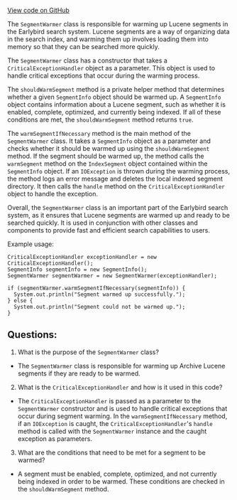[View code on GitHub](https://github.com/misbahsy/the-algorithm/src/java/com/twitter/search/earlybird/partition/SegmentWarmer.java)

The `SegmentWarmer` class is responsible for warming up Lucene segments in the Earlybird search system. Lucene segments are a way of organizing data in the search index, and warming them up involves loading them into memory so that they can be searched more quickly. 

The `SegmentWarmer` class has a constructor that takes a `CriticalExceptionHandler` object as a parameter. This object is used to handle critical exceptions that occur during the warming process. 

The `shouldWarmSegment` method is a private helper method that determines whether a given `SegmentInfo` object should be warmed up. A `SegmentInfo` object contains information about a Lucene segment, such as whether it is enabled, complete, optimized, and currently being indexed. If all of these conditions are met, the `shouldWarmSegment` method returns `true`.

The `warmSegmentIfNecessary` method is the main method of the `SegmentWarmer` class. It takes a `SegmentInfo` object as a parameter and checks whether it should be warmed up using the `shouldWarmSegment` method. If the segment should be warmed up, the method calls the `warmSegment` method on the `IndexSegment` object contained within the `SegmentInfo` object. If an `IOException` is thrown during the warming process, the method logs an error message and deletes the local indexed segment directory. It then calls the `handle` method on the `CriticalExceptionHandler` object to handle the exception.

Overall, the `SegmentWarmer` class is an important part of the Earlybird search system, as it ensures that Lucene segments are warmed up and ready to be searched quickly. It is used in conjunction with other classes and components to provide fast and efficient search capabilities to users. 

Example usage:

```
CriticalExceptionHandler exceptionHandler = new CriticalExceptionHandler();
SegmentInfo segmentInfo = new SegmentInfo();
SegmentWarmer segmentWarmer = new SegmentWarmer(exceptionHandler);

if (segmentWarmer.warmSegmentIfNecessary(segmentInfo)) {
  System.out.println("Segment warmed up successfully.");
} else {
  System.out.println("Segment could not be warmed up.");
}
```
## Questions: 
 1. What is the purpose of the `SegmentWarmer` class?
- The `SegmentWarmer` class is responsible for warming up Archive Lucene segments if they are ready to be warmed.

2. What is the `CriticalExceptionHandler` and how is it used in this code?
- The `CriticalExceptionHandler` is passed as a parameter to the `SegmentWarmer` constructor and is used to handle critical exceptions that occur during segment warming. In the `warmSegmentIfNecessary` method, if an `IOException` is caught, the `CriticalExceptionHandler`'s `handle` method is called with the `SegmentWarmer` instance and the caught exception as parameters.

3. What are the conditions that need to be met for a segment to be warmed?
- A segment must be enabled, complete, optimized, and not currently being indexed in order to be warmed. These conditions are checked in the `shouldWarmSegment` method.